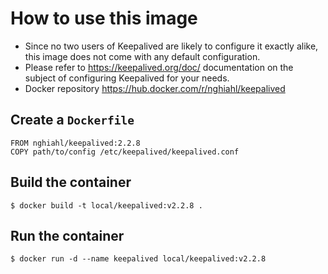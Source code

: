 # How to use this image
- Since no two users of Keepalived are likely to configure it exactly alike, this image does not come with any default configuration.
- Please refer to https://keepalived.org/doc/ documentation on the subject of configuring Keepalived for your needs.
- Docker repository https://hub.docker.com/r/nghiahl/keepalived
## Create a ```Dockerfile```
```
FROM nghiahl/keepalived:2.2.8
COPY path/to/config /etc/keepalived/keepalived.conf
```
## Build the container
```
$ docker build -t local/keepalived:v2.2.8 .
```
## Run the container
```
$ docker run -d --name keepalived local/keepalived:v2.2.8
```
